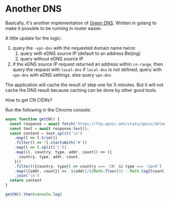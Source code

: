 # Another DNS

Basically, it's another implementation of [Green DNS](https://github.com/faicker/greendns). Written in golang to make it possible to be running in router easier.

A little update for the logic:

1. query the `-vpn-dns` with the requested domain name twice:
   1. query with eDNS source IP (default to an address Beijing)
   2. query without eDNS source IP
2. if the eDNS source IP request returned an address within `cn-range`, then query the request with `local-dns`
      if `local-dns` is not defined, query with `vpn-dns` with eDNS settings.
   else query `vpn-dns`

The application will cache the result of step one for 5 minutes. But it will not cache the DNS result because caching can be done by other good tools.

How to get CN CIDRs?

Run the following in the Chrome console:

```js
async function getCN() {
  const response = await fetch('https://ftp.apnic.net/stats/apnic/delegated-apnic-latest')
  const text = await response.text();
  const content = text.split('\n')
    .map(l => l.trim())
    .filter(l => !l.startsWith('#'))
    .map(l => l.split('|'))
    .map(([, country, type, addr, count]) => ({
      country, type, addr, count,
    }))
    .filter(({country, type}) => country === 'CN' && type === 'ipv4')
    .map(({addr, count}) => `${addr}/${Math.floor(32 - Math.log2(count))}`)
    .join('\n')
  return content
}

getCN().then(console.log)
```
